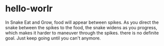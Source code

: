 # hello-worlr
In Snake Eat and Grow, food will appear between spikes. As you direct the snake between the spikes to the food, the snake widens as you progress, which makes it harder to maneuver through the spikes. there is no definite goal. Just keep going until you can't anymore.
